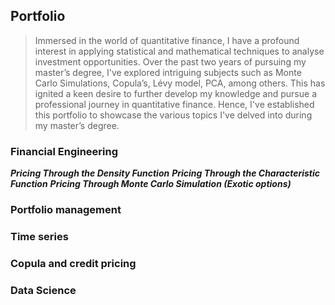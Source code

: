 ## Portfolio
>Immersed in the world of quantitative finance, I have a profound interest in applying statistical and mathematical techniques to analyse investment opportunities. Over the past two years of pursuing my master’s degree, I've explored intriguing subjects such as Monte Carlo Simulations, Copula’s, Lévy model, PCA, among others. This has ignited a keen desire to further develop my knowledge and pursue a professional journey in quantitative finance. Hence, I've established this portfolio to showcase the various topics I've delved into during my master’s degree.

###  Financial Engineering 
***Pricing Through the Density Function***
***Pricing Through the Characteristic Function***
***Pricing Through Monte Carlo Simulation (Exotic options)***

###  Portfolio management 

###  Time series

###  Copula and credit pricing

###  Data Science 
